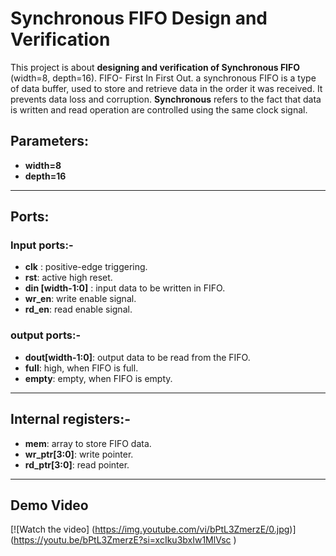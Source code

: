  # Synchronous FIFO Design and Verification
This project is about **designing and verification of Synchronous FIFO** (width=8, depth=16).
FIFO- First In First Out. a synchronous FIFO is a type of data buffer, used to store and retrieve data in the order it was received. It prevents data loss and corruption.
**Synchronous** refers to the fact that data is written and read operation are controlled using the same clock signal. 
## Parameters:
- **width=8**
- **depth=16**
---
## Ports: 
### Input ports:-
- **clk** : positive-edge triggering.
- **rst**: active high reset.
- **din [width-1:0]** : input data to be written in FIFO.
- **wr_en**: write enable signal.
- **rd_en**: read enable signal.
### output ports:- 
- **dout[width-1:0]**: output data to be read from the FIFO.
- **full**: high, when FIFO is full.
- **empty**: empty, when FIFO is empty.
---  
## Internal registers:- 
- **mem**: array to store FIFO data.
- **wr_ptr[3:0]**: write pointer.
- **rd_ptr[3:0]**: read pointer.
---
## Demo Video
[![Watch the video] (https://img.youtube.com/vi/bPtL3ZmerzE/0.jpg)] (https://youtu.be/bPtL3ZmerzE?si=xcIku3bxIw1MlVsc ) 
